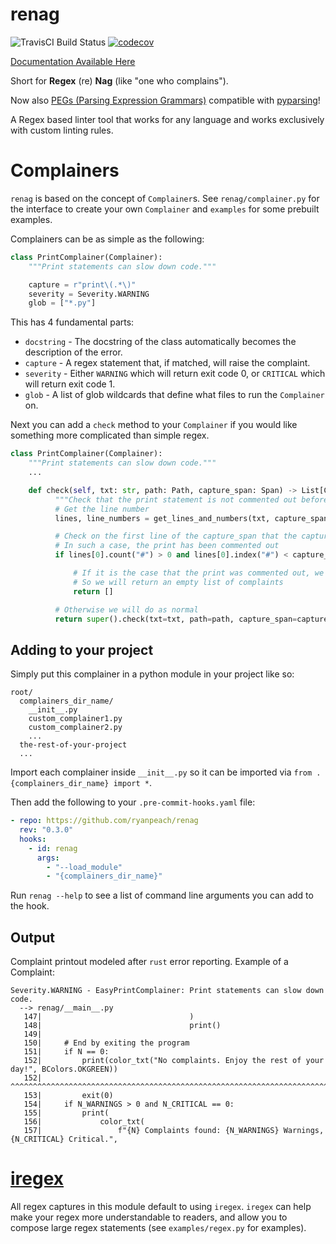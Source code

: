 # renag

![TravisCI Build Status](https://travis-ci.com/ryanpeach/renag.svg?branch=master)
[![codecov](https://codecov.io/gh/ryanpeach/py_idiomatic_regex/branch/master/graph/badge.svg)](https://codecov.io/gh/ryanpeach/renag)

[Documentation Available Here](https://ryanpeach.github.io/renag)

Short for **Regex** (re) **Nag** (like "one who complains").

Now also [PEGs (Parsing Expression Grammars)](https://en.wikipedia.org/wiki/Parsing_expression_grammar) compatible with [pyparsing](https://pypi.org/project/pyparsing/)!

A Regex based linter tool that works for any language and works exclusively with custom linting rules.

# Complainers

`renag` is based on the concept of `Complainer`s. See `renag/complainer.py` for the interface to create your own `Complainer` and `examples` for some prebuilt examples.

Complainers can be as simple as the following:

```python
class PrintComplainer(Complainer):
    """Print statements can slow down code."""

    capture = r"print\(.*\)"
    severity = Severity.WARNING
    glob = ["*.py"]
```

This has 4 fundamental parts:

* `docstring` - The docstring of the class automatically becomes the description of the error.
* `capture` - A regex statement that, if matched, will raise the complaint.
* `severity` - Either `WARNING` which will return exit code 0, or `CRITICAL` which will return exit code 1.
* `glob` - A list of glob wildcards that define what files to run the `Complainer` on.

Next you can add a `check` method to your `Complainer` if you would like something more complicated than simple regex.

```python
class PrintComplainer(Complainer):
    """Print statements can slow down code."""
    ...

    def check(self, txt: str, path: Path, capture_span: Span) -> List[Complaint]:
          """Check that the print statement is not commented out before complaining."""
          # Get the line number
          lines, line_numbers = get_lines_and_numbers(txt, capture_span)

          # Check on the first line of the capture_span that the capture is not preceded by a '#'
          # In such a case, the print has been commented out
          if lines[0].count("#") > 0 and lines[0].index("#") < capture_span[0]:

              # If it is the case that the print was commented out, we do not need to complain
              # So we will return an empty list of complaints
              return []

          # Otherwise we will do as normal
          return super().check(txt=txt, path=path, capture_span=capture_span)
```

## Adding to your project

Simply put this complainer in a python module in your project like so:

```
root/
  complainers_dir_name/
    __init__.py
    custom_complainer1.py
    custom_complainer2.py
    ...
  the-rest-of-your-project
  ...
```

Import each complainer inside `__init__.py` so it can be imported via `from .{complainers_dir_name} import *`.

Then add the following to your `.pre-commit-hooks.yaml` file:

```yaml
- repo: https://github.com/ryanpeach/renag
  rev: "0.3.0"
  hooks:
    - id: renag
      args:
        - "--load_module"
        - "{complainers_dir_name}"
```

Run `renag --help` to see a list of command line arguments you can add to the hook.

## Output

Complaint printout modeled after `rust` error reporting. Example of a Complaint:

```
Severity.WARNING - EasyPrintComplainer: Print statements can slow down code.
  --> renag/__main__.py
   147|                                 )
   148|                                 print()
   149|
   150|     # End by exiting the program
   151|     if N == 0:
   152|         print(color_txt("No complaints. Enjoy the rest of your day!", BColors.OKGREEN))
   152|         ^^^^^^^^^^^^^^^^^^^^^^^^^^^^^^^^^^^^^^^^^^^^^^^^^^^^^^^^^^^^^^^^^^^^^^^^^^^^^^^
   153|         exit(0)
   154|     if N_WARNINGS > 0 and N_CRITICAL == 0:
   155|         print(
   156|             color_txt(
   157|                 f"{N} Complaints found: {N_WARNINGS} Warnings, {N_CRITICAL} Critical.",
```

# [iregex](https://github.com/ryanpeach/iregex)

All regex captures in this module default to using `iregex`.
`iregex` can help make your regex more understandable to readers, and allow you to compose large regex statements (see `examples/regex.py` for examples).
